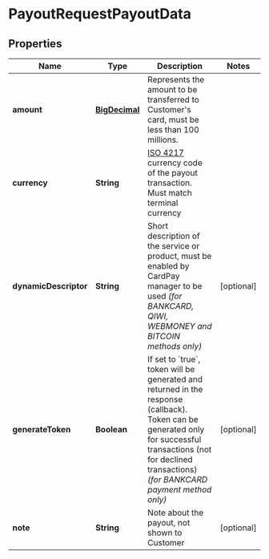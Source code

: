 
# PayoutRequestPayoutData

## Properties
Name | Type | Description | Notes
------------ | ------------- | ------------- | -------------
**amount** | [**BigDecimal**](BigDecimal.md) | Represents the amount to be transferred to Customer&#39;s card, must be less than 100 millions. | 
**currency** | **String** | [ISO 4217](https://en.wikipedia.org/wiki/ISO_4217) currency code of the payout transaction. Must match terminal currency | 
**dynamicDescriptor** | **String** | Short description of the service or product, must be enabled by CardPay manager to be used *(for BANKCARD, QIWI, WEBMONEY and BITCOIN methods only)* |  [optional]
**generateToken** | **Boolean** | If set to &#x60;true&#x60;, token will be generated and returned in the response (callback). Token can be generated only for successful transactions (not for declined transactions) *(for BANKCARD payment method only)* |  [optional]
**note** | **String** | Note about the payout, not shown to Customer |  [optional]



